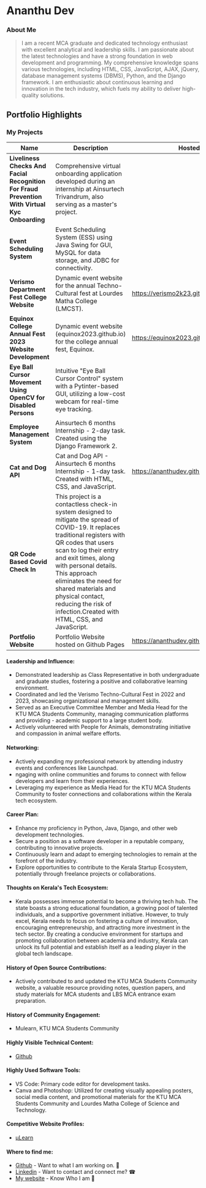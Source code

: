 # Ananthu Dev

### About Me

> I am a recent MCA graduate and dedicated technology enthusiast with excellent analytical and leadership skills. I am passionate about the latest technologies and have a strong foundation in web development and programming. My comprehensive knowledge spans various technologies, including HTML, CSS, JavaScript, AJAX, jQuery, database management systems (DBMS), Python, and the Django framework. I am enthusiastic about continuous learning and innovation in the tech industry, which fuels my ability to deliver high-quality solutions.

## Portfolio Highlights

### My Projects

| Name                                                           | Description                                                                                                                               | Hosted Link                                  | Repo Link                                                                              |
| -------------------------------------------------------------- | ----------------------------------------------------------------------------------------------------------------------------------------- | -------------------------------------------- | ------------------------------------------------------------------------------------- |
| **Liveliness Checks And Facial Recognition For Fraud Prevention With Virtual Kyc Onboarding** | Comprehensive virtual onboarding application developed during an internship at Ainsurtech Trivandrum, also serving as a master's project. |                                              | https://github.com/ananthudev/Liveliness-Check-Facial-Recognition-for-Fraud-Prevention |
| **Event Scheduling System**                                        | Event Scheduling System (ESS) using Java Swing for GUI, MySQL for data storage, and JDBC for connectivity.                                 |                                              | https://github.com/ananthudev/Event-Scheduling-System                                   |
| **Verismo Department Fest College Website**                      | Dynamic event website for the annual Techno-Cultural fest at Lourdes Matha College (LMCST).                                             | https://verismo2k23.github.io/                 | https://github.com/ananthudev/verismo2k23.github.io                                    |
| **Equinox College Annual Fest 2023 Website Development**          | Dynamic event website (equinox2023.github.io) for the college annual fest, Equinox.                                                        | https://equinox2023.github.io/                 | https://github.com/ananthudev/equinox2023.github.io                                    |
| **Eye Ball Cursor Movement Using OpenCV for Disabled Persons** | Intuitive "Eye Ball Cursor Control" system with a Pytinter-based GUI, utilizing a low-cost webcam for real-time eye tracking.           |                                              |                                                          |
| **Employee Management System**                                    | Ainsurtech 6 months Internship - 2-day task. Created using the Django Framework 2.                                                                   |                                              | https://github.com/ananthudev/Employee-Management-System                               |
| **Cat and Dog API**                                            | Cat and Dog API - Ainsurtech 6 months Internship - 1-day task. Created with HTML, CSS, and JavaScript.                                             | https://ananthudev.github.io/woofandmeow/      | https://github.com/ananthudev/woofandmeow
| **QR Code Based Covid Check In**                                            | This project is a contactless check-in system designed to mitigate the spread of COVID-19. It replaces traditional registers with QR codes that users scan to log their entry and exit times, along with personal details. This approach eliminates the need for shared materials and physical contact, reducing the risk of infection.Created with HTML, CSS, and JavaScript.                                             |     | https://github.com/ananthudev/QR-Code-Based-Covid-Check-In
| **Portfolio Website**                                            | Portfolio Website hosted on Github Pages                                             |https://ananthudev.github.io/     | https://github.com/ananthudev/ananthudev.github.io                                               |                                               |
                                                                                              

#### Leadership and Influence:

- Demonstrated leadership as Class Representative in both undergraduate and graduate studies, fostering a positive and collaborative learning environment.
- Coordinated and led the Verismo Techno-Cultural Fest in 2022 and 2023, showcasing organizational and management skills.
- Served as an Executive Committee Member and Media Head for the KTU MCA Students Community, managing communication platforms and providing - academic support to a large student body.
- Actively volunteered with People for Animals, demonstrating initiative and compassion in animal welfare efforts.

#### Networking:

- Actively expanding my professional network by attending industry events and conferences like Launchpad.
- ngaging with online communities and forums to connect with fellow developers and learn from their experiences.
- Leveraging my experience as Media Head for the KTU MCA Students Community to foster connections and collaborations within the Kerala tech ecosystem.

#### Career Plan:

- Enhance my proficiency in Python, Java, Django, and other web development technologies.
- Secure a position as a software developer in a reputable company, contributing to innovative projects.
- Continuously learn and adapt to emerging technologies to remain at the forefront of the industry.
- Explore opportunities to contribute to the Kerala Startup Ecosystem, potentially through freelance projects or collaborations.

#### Thoughts on Kerala's Tech Ecosystem:

- Kerala possesses immense potential to become a thriving tech hub. The state boasts a strong educational foundation, a growing pool of talented individuals, and a supportive government initiative. However, to truly excel, Kerala needs to focus on fostering a culture of innovation, encouraging entrepreneurship, and attracting more investment in the tech sector. By creating a conducive environment for startups and promoting collaboration between academia and industry, Kerala can unlock its full potential and establish itself as a leading player in the global tech landscape.

#### History of Open Source Contributions:

- Actively contributed to and updated the KTU MCA Students Community website, a valuable resource providing notes, question papers, and study materials for MCA students and LBS MCA entrance exam preparation.

#### History of Community Engagement:

- Mulearn, KTU MCA Students Community

#### Highly Visible Technical Content:

- [Github](https://github.com/ananthudev)

#### Highly Used Software Tools:

- VS Code: Primary code editor for development tasks.
- Canva and Photoshop: Utilized for creating visually appealing posters, social media content, and promotional materials for the KTU MCA Students Community and Lourdes Matha College of Science and Technology.

#### Competitive Website Profiles:

- [μLearn](https://app.mulearn.org/profile/ananthudevdv@mulearn)

#### Where to find me:

- [Github](https://github.com/ananthudev) - Want to what I am working on. 🚀
- [Linkedin](https://www.linkedin.com/in/ananthudev/) - Want to contact and connect me? ☎
- [My website](https://ananthudev.github.io) - Know Who I am 🔖
